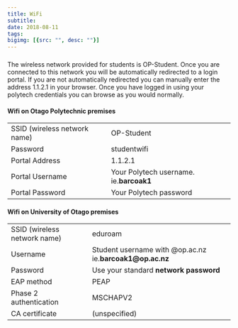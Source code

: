 ```yaml
---
title: WiFi
subtitle: 
date: 2018-08-11
tags: 
bigimg: [{src: "", desc: ""}]
---
```

<h3 id="wifiJump"></h3>
The wireless network provided for students is OP-Student. Once you are connected to this network you will be automatically redirected to a login portal. If you are not automatically redirected you can manually enter the address 1.1.2.1 in your browser. Once you have logged in using your polytech credentials you can browse as you would normally.

<h4>Wifi on Otago Polytechnic premises</h4>
<table>
	<tr>
		<td>SSID (wireless network name)
		</td>
		<td>OP-Student
		</td>
	</tr>
	<tr>
		<td>Password
		</td>
		<td>studentwifi
		</td>
	</tr>
	<tr>
		<td>Portal Address
		</td>
		<td>1.1.2.1
		</td>
	</tr>
	<tr>
		<td>Portal Username
		</td>
		<td>Your Polytech username. ie.<b>barcoak1</b>
		</td>
	</tr>
	<tr>
		<td>Portal Password
		</td>
		<td>Your Polytech password
		</td>
		</tr>
</table>


<h4>Wifi on University of Otago premises</h4>
<table>
	<tr>
		<td>SSID (wireless network name)
		</td>
		<td>eduroam
		</td>
	</tr>
	<tr>
		<td>Username
		</td>
		<td>Student username with @op.ac.nz ie.<b>barcoak1@op.ac.nz</b>
		</td>
	</tr>
	<tr>
		<td>Password
		</td>
		<td>Use your standard <b>network password</b>
		</td>
	</tr>
	<tr>
		<td>EAP method
		</td>
		<td>PEAP
		</td>
	</tr>
	<tr>
		<td>Phase 2 authentication
		</td>
		<td>MSCHAPV2
		</td>
	</tr>
	<tr>
		<td>CA certificate
		</td>
		<td>(unspecified)
		</td>
		</tr>
</table>
